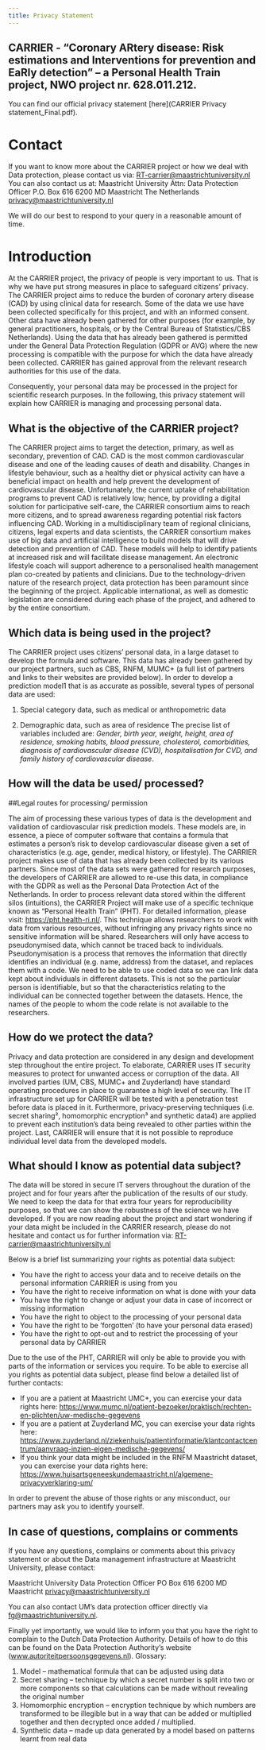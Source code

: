 ```yaml
---
title: Privacy Statement
---
```


##  **CARRIER** - “Coronary ARtery disease: Risk estimations and Interventions for prevention and EaRly detection” – a Personal Health Train project, NWO project nr. 628.011.212. 

You can find our official privacy statement [here](CARRIER Privacy statement_Final.pdf).

# Contact

If you want to know more about the CARRIER project or how we deal with Data protection, please contact us via: RT-carrier@maastrichtuniversity.nl
You can also contact us at:
Maastricht University
Attn: Data Protection Officer
P.O. Box 616
6200 MD Maastricht
The Netherlands
privacy@maastrichtuniversity.nl

We will do our best to respond to your query in a reasonable amount of time.

# Introduction 

At the CARRIER project, the privacy of people is very important to us. That is why we have put strong measures in place to safeguard citizens’ privacy.
The CARRIER project aims to reduce the burden of coronary artery disease (CAD) by using clinical data for research. Some of the data we use have been collected specifically for this project, and with an informed consent. Other data have already been gathered for other purposes (for example, by general practitioners, hospitals, or by the Central Bureau of Statistics/CBS Netherlands). Using the data that has already been gathered is permitted under the General Data Protection Regulation (GDPR or AVG) where the new processing is compatible with the purpose for which the data have already been collected. CARRIER has gained approval from the relevant research authorities for this use of the data.

Consequently, your personal data may be processed in the project for scientific research purposes. In the following, this privacy statement will explain how CARRIER is managing and processing personal data.

## What is the objective of the CARRIER project? 

The CARRIER project aims to target the detection, primary, as well as secondary, prevention of CAD. CAD is the most common cardiovascular disease and one of the leading causes of death and disability. Changes in lifestyle behaviour, such as a healthy diet or physical activity can have a beneficial impact on health and help prevent the development of cardiovascular disease. Unfortunately, the current uptake of rehabilitation programs to prevent CAD is relatively low; hence, by providing a digital solution for participative self-care, the CARRIER consortium aims to reach more citizens, and to spread awareness regarding potential risk factors influencing CAD. Working in a multidisciplinary team of regional clinicians, citizens, legal experts and data scientists, the CARRIER consortium makes use of big data and artificial intelligence to build models that will drive detection and prevention of CAD. These models will help to identify patients at increased risk and will facilitate disease management. An electronic lifestyle coach will support adherence to a personalised health management plan co-created by patients and clinicians. Due to the technology-driven nature of the research project, data protection has been paramount since the beginning of the project. Applicable international, as well as domestic legislation are considered during each phase of the project, and adhered to by the entire consortium. 

## Which data is being used in the project? 

The CARRIER project uses citizens’ personal data, in a large dataset to develop the formula and software. This data has already been gathered by our project partners, such as CBS, RNFM, MUMC+ (a full list of partners and links to their websites are provided below). In order to develop a prediction model1 that is as accurate as possible, several types of personal data are used: 

1. Special category data, such as medical or anthropometric data 

2. Demographic data, such as area of residence The precise list of variables included are: *Gender, birth year, weight, height, area of residence, smoking habits, blood pressure, cholesterol, comorbidities, diagnosis of cardiovascular disease (CVD), hospitalisation for CVD, and family history of cardiovascular disease*.

## How will the data be used/ processed? 
##Legal routes for processing/ permission 

The aim of processing these various types of data is the development and validation of cardiovascular risk prediction models. These models are, in essence, a piece of computer software that contains a formula that estimates a person’s risk to develop cardiovascular disease given a set of characteristics (e.g. age, gender, medical history, or lifestyle). The CARRIER project makes use of data that has already been collected by its various partners. Since most of the data sets were gathered for research purposes, the developers of CARRIER are allowed to re-use this data, in compliance with the GDPR as well as the Personal Data Protection Act of the Netherlands. In order to process relevant data stored within the different silos (intuitions), the CARRIER Project will make use of a specific technique known as “Personal Health Train” (PHT). For detailed information, please visit: https://pht.health-ri.nl/. This technique allows researchers to work with data from various resources, without infringing any privacy rights since no sensitive information will be shared. Researchers will only have access to pseudonymised data, which cannot be traced back to individuals. Pseudonymisation is a process that removes the information that directly identifies an individual (e.g. name, address) from the dataset, and replaces them with a code. We need to be able to use coded data so we can link data kept about individuals in different datasets. This is not so the particular person is identifiable, but so that the characteristics relating to the individual can be connected together between the datasets. Hence, the names of the people to whom the code relate is not available to the researchers.

## How do we protect the data? 
Privacy and data protection are considered in any design and development step throughout the entire project. To elaborate, CARRIER uses IT security measures to protect for unwanted access or corruption of the data. All involved parties (UM, CBS, MUMC+ and Zuyderland) have standard operating procedures in place to guarantee a high level of security. The IT infrastructure set up for CARRIER will be tested with a penetration test before data is placed in it. Furthermore, privacy-preserving techniques (i.e. secret sharing², homomorphic encryption³ and synthetic data4) are applied to prevent each institution’s data being revealed to other parties within the project. Last, CARRIER will ensure that it is not possible to reproduce individual level data from the developed models. 

## What should I know as potential data subject? 

The data will be stored in secure IT servers throughout the duration of the project and for four years after the publication of the results of our study. We need to keep the data for that extra four years for reproducibility purposes, so that we can show the robustness of the science we have developed. If you are now reading about the project and start wondering if your data might be included in the CARRIER research, please do not hesitate and contact us for further information via: 
RT-carrier@maastrichtuniversity.nl 

Below is a brief list summarizing your rights as potential data subject: 
- You have the right to access your data and to receive details on the personal information CARRIER is using from you 
- You have the right to receive information on what is done with your data
- You have the right to change or adjust your data in case of incorrect or missing information 
- You have the right to object to the processing of your personal data 
- You have the right to be ‘forgotten’ (to have your personal data erased)
- You have the right to opt-out and to restrict the processing of your personal data by CARRIER 

Due to the use of the PHT, CARRIER will only be able to provide you with parts of the information or services you require. To be able to exercise all you rights as potential data subject, please find below a detailed list of further contacts: 
- If you are a patient at Maastricht UMC+, you can exercise your data rights here: https://www.mumc.nl/patient-bezoeker/praktisch/rechten-en-plichten/uw-medische-gegevens
- If you are a patient at Zuyderland MC, you can exercise your data rights here: https://www.zuyderland.nl/ziekenhuis/patientinformatie/klantcontactcentrum/aanvraag-inzien-eigen-medische-gegevens/
- If you think your data might be included in the RNFM Maastricht dataset, you can exercise your data rights here: https://www.huisartsgeneeskundemaastricht.nl/algemene-privacyverklaring-um/ 

In order to prevent the abuse of those rights or any misconduct, our partners may ask you to identify yourself. 

## In case of questions, complains or comments 

If you have any questions, complains or comments about this privacy statement or about the Data management infrastructure at Maastricht University, please contact: 

Maastricht University Data Protection Officer 
PO Box 616 
6200 MD Maastricht 
privacy@maastrichtuniversity.nl 

You can also contact UM’s data protection officer directly via fg@maastrichtuniversity.nl.

Finally yet importantly, we would like to inform you that you have the right to complain to the Dutch Data Protection Authority. Details of how to do this can be found on the Data Protection Authority’s website (www.autoriteitpersoonsgegevens.nl).
Glossary:
1. Model – mathematical formula that can be adjusted using data
2. Secret sharing – technique by which a secret number is split into two or more components so that calculations can be made without revealing the original number
3. Homomorphic encryption – encryption technique by which numbers are transformed to be illegible but in a way that can be added or multiplied together and then decrypted once added / multiplied.
4. Synthetic data – made up data generated by a model based on patterns learnt from real data